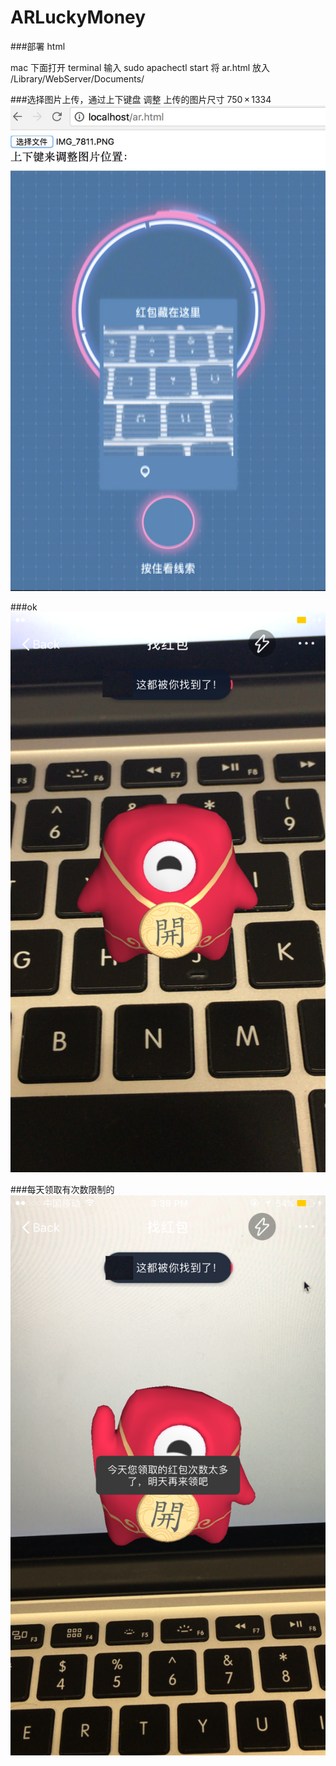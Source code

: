 # ARLuckyMoney
###部署 html 

mac 下面打开 terminal 输入 sudo apachectl start
将 ar.html 放入 /Library/WebServer/Documents/

###选择图片上传，通过上下键盘 调整
上传的图片尺寸 750 × 1334
![Image text](https://github.com/infoyou/ARLuckyMoney/raw/master/image/1.jpeg)

###ok
![Image text](https://github.com/infoyou/ARLuckyMoney/raw/master/image/2.PNG)

###每天领取有次数限制的
![Image text](https://github.com/infoyou/ARLuckyMoney/raw/master/image/3.PNG)
